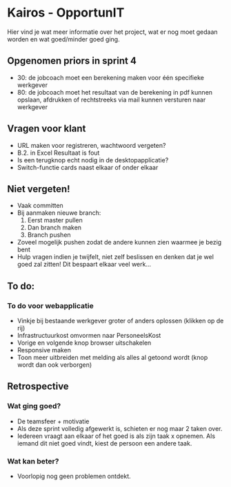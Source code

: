 # Kairos - OpportunIT

Hier vind je wat meer informatie over het project,  wat er nog moet gedaan worden en wat goed/minder goed ging.

## Opgenomen priors in sprint 4
* 30: de jobcoach moet een berekening maken voor één specifieke werkgever
* 80: de jobcoach moet het resultaat van de berekening in pdf kunnen opslaan, afdrukken of rechtstreeks via mail kunnen versturen naar werkgever

## Vragen voor klant
* URL maken voor registreren, wachtwoord vergeten?
* B.2. in Excel Resultaat is fout
* Is een terugknop echt nodig in de desktopapplicatie?
* Switch-functie cards naast elkaar of onder elkaar

## Niet vergeten!
* Vaak committen
* Bij aanmaken nieuwe branch:
    1. Eerst master pullen
    2. Dan branch maken
    3. Branch pushen
* Zoveel mogelijk pushen zodat de andere kunnen zien waarmee je bezig bent
* Hulp vragen indien je twijfelt, niet zelf beslissen en denken dat je wel goed zal zitten! Dit bespaart elkaar veel werk...

## To do:
### To do voor webapplicatie
* Vinkje bij bestaande werkgever groter of anders oplossen (klikken op de rij)
* Infrastructuurkost omvormen naar PersoneelsKost
* Vorige en volgende knop browser uitschakelen
* Responsive maken
* Toon meer uitbreiden met melding als alles al getoond wordt (knop wordt dan ook verborgen)

## Retrospective
### Wat ging goed?
* De teamsfeer + motivatie
* Als deze sprint volledig afgewerkt is, schieten er nog maar 2 taken over.
* Iedereen vraagt aan elkaar of het goed is als zijn taak x opnemen. Als iemand dit niet goed vindt, kiest de persoon een andere taak.

### Wat kan beter?
* Voorlopig nog geen problemen ontdekt.
